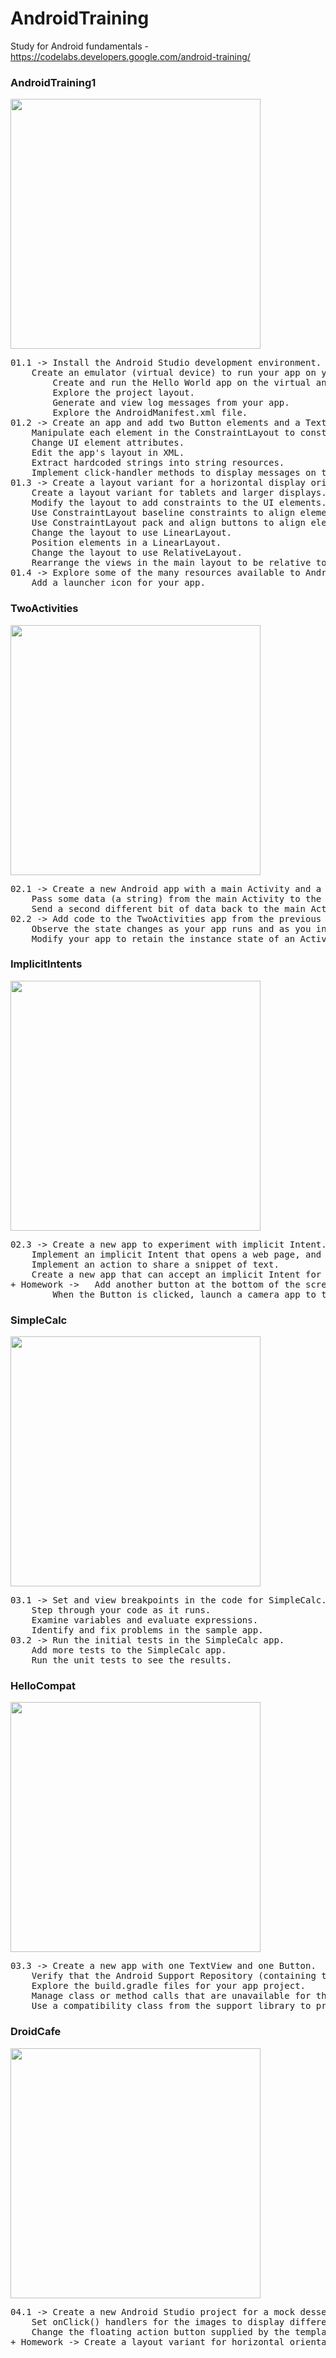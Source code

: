 # AndroidTraining

Study for Android fundamentals - https://codelabs.developers.google.com/android-training/

<h3>AndroidTraining1</h3>
<img height="400" src="https://codelabs.developers.google.com/codelabs/android-training-text-and-scrolling-views/img/604a6e36cc43048d.png">
<pre>
01.1 -> Install the Android Studio development environment.
	Create an emulator (virtual device) to run your app on your computer.
        Create and run the Hello World app on the virtual and physical devices.
        Explore the project layout.
        Generate and view log messages from your app.
        Explore the AndroidManifest.xml file.
01.2 -> Create an app and add two Button elements and a TextView to the layout.
	Manipulate each element in the ConstraintLayout to constrain them to the margins and other elements.
	Change UI element attributes.
	Edit the app's layout in XML.
	Extract hardcoded strings into string resources.
	Implement click-handler methods to display messages on the screen when the user taps each Button.
01.3 -> Create a layout variant for a horizontal display orientation.
	Create a layout variant for tablets and larger displays.
	Modify the layout to add constraints to the UI elements.
	Use ConstraintLayout baseline constraints to align elements with text.
	Use ConstraintLayout pack and align buttons to align elements.
	Change the layout to use LinearLayout.
	Position elements in a LinearLayout.
	Change the layout to use RelativeLayout.
	Rearrange the views in the main layout to be relative to each other.
01.4 -> Explore some of the many resources available to Android developers of all levels.
	Add a launcher icon for your app.
</pre>

<h3>TwoActivities</h3>
<img height="400" src="https://codelabs.developers.google.com/codelabs/android-training-create-an-activity/img/72c5f62669fa22af.png">
<pre>
02.1 -> Create a new Android app with a main Activity and a second Activity.
	Pass some data (a string) from the main Activity to the second using an Intent, and display that data in the second Activity.
	Send a second different bit of data back to the main Activity, also using an Intent.
02.2 -> Add code to the TwoActivities app from the previous practical to implement the various Activity lifecycle callbacks to include logging statements.
	Observe the state changes as your app runs and as you interact with each Activity in your app.
	Modify your app to retain the instance state of an Activity that is unexpectedly recreated in response to user behavior or configuration change on the device.
</pre>

<h3>ImplicitIntents</h3>
<img height="400" src="https://codelabs.developers.google.com/codelabs/android-training-activity-with-implicit-intent/img/75924fd32283279b.png">
<pre>
02.3 -> Create a new app to experiment with implicit Intent.
	Implement an implicit Intent that opens a web page, and another that opens a location on a map.
	Implement an action to share a snippet of text.
	Create a new app that can accept an implicit Intent for opening a web page.
+ Homework -> 	Add another button at the bottom of the screen.
		When the Button is clicked, launch a camera app to take a picture. (Don't need to return the picture to the original app.)
</pre>

<h3>SimpleCalc</h3>
<img height="400" src="https://codelabs.developers.google.com/codelabs/android-training-using-debugger/img/26a2273d0165e2cb.png">
<pre>
03.1 -> Set and view breakpoints in the code for SimpleCalc.
	Step through your code as it runs.
	Examine variables and evaluate expressions.
	Identify and fix problems in the sample app.	
03.2 -> Run the initial tests in the SimpleCalc app.
	Add more tests to the SimpleCalc app.
	Run the unit tests to see the results.
</pre>

<h3>HelloCompat</h3>
<img height="400" src="https://codelabs.developers.google.com/codelabs/android-training-support-libraries/img/240252e5b01d106f.png">
<pre>
03.3 -> Create a new app with one TextView and one Button.
	Verify that the Android Support Repository (containing the Android Support Library) is available in your Android Studio installation.
	Explore the build.gradle files for your app project.
	Manage class or method calls that are unavailable for the version of Android your app supports.
	Use a compatibility class from the support library to provide backward-compatibility for your app.
</pre>

<h3>DroidCafe</h3>
<img height="400" src="https://codelabs.developers.google.com/codelabs/android-training-clickable-images/img/5961de998cd2e4cf.png">
<pre>
04.1 -> Create a new Android Studio project for a mock dessert-ordering app that uses images as interactive elements.
	Set onClick() handlers for the images to display different Toast messages.
	Change the floating action button supplied by the template so that it shows a different icon and launches another Activity.
+ Homework -> Create a layout variant for horizontal orientation: content_main.xml (land).
</pre>
